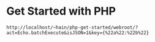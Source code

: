 # Get Started with PHP

```
http://localhost/~hain/php-get-started/webroot/?act=Echo.batchExecute&isJSON=1&key={%22a%22:%22b%22}
```


